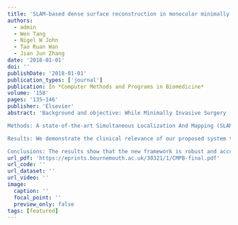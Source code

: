 ```yaml
---
title: 'SLAM-based dense surface reconstruction in monocular minimally invasive surgery and its application to augmented reality'
authors:
  - admin
  - Wen Tang
  - Nigel W John
  - Tao Ruan Wan
  - Jian Jun Zhang
date: '2018-01-01'
doi: ''
publishDate: '2018-01-01'
publication_types: ['journal']
publication: In *Computer Methods and Programs in Biomedicine*
volume: '158'
pages: '135–146'
publisher: 'Elsevier'
abstract: 'Background and objective: While Minimally Invasive Surgery (MIS) offers considerable benefits to patients, it also imposes big challenges on a surgeon’s performance due to well-known issues and restrictions associated with the field of view (FOV), hand-eye misalignment and disorientation, as well as the lack of stereoscopic depth perception in monocular endoscopy. Augmented Reality (AR) technology can help to overcome these limitations by augmenting the real scene with annotations, labels, tumour measurements or even a 3D reconstruction of anatomy structures at the target surgical locations. However, previous research attempts of using AR technology in monocular MIS surgical scenes have been mainly focused on the information overlay without addressing correct spatial calibrations, which could lead to incorrect localization of annotations and labels, and inaccurate depth cues and tumour measurements. In this paper, we present a novel intra-operative dense surface reconstruction framework that is capable of providing geometry information from only monocular MIS videos for geometry-aware AR applications such as site measurements and depth cues. We address a number of compelling issues in augmenting a scene for a monocular MIS environment, such as drifting and inaccurate planar mapping.

Methods: A state-of-the-art Simultaneous Localization And Mapping (SLAM) algorithm used in robotics has been extended to deal with monocular MIS surgical scenes for reliable endoscopic camera tracking and salient point mapping. A robust global 3D surface reconstruction framework has been developed for building a dense surface using only unorganized sparse point clouds extracted from the SLAM. The 3D surface reconstruction framework employs the Moving Least Squares (MLS) smoothing algorithm and the Poisson surface reconstruction framework for real time processing of the point clouds data set. Finally, the 3D geometric information of the surgical scene allows better understanding and accurate placement AR augmentations based on a robust 3D calibration.

Results: We demonstrate the clinical relevance of our proposed system through two examples: (a) measurement of the surface; (b) depth cues in monocular endoscopy. The performance and accuracy evaluations of the proposed framework consist of two steps. First, we have created a computer-generated endoscopy simulation video to quantify the accuracy of the camera tracking by comparing the results of the video camera tracking with the recorded ground-truth camera trajectories. The accuracy of the surface reconstruction is assessed by evaluating the Root Mean Square Distance (RMSD) of surface vertices of the reconstructed mesh with that of the ground truth 3D models. An error of 1.24 mm for the camera trajectories has been obtained and the RMSD for surface reconstruction is 2.54 mm, which compare favourably with previous approaches. Second, in vivo laparoscopic videos are used to examine the quality of accurate AR based annotation and measurement, and the creation of depth cues. These results show the potential promise of our geometry-aware AR technology to be used in MIS surgical scenes.

Conclusions: The results show that the new framework is robust and accurate in dealing with challenging situations such as the rapid endoscopy camera movements in monocular MIS scenes. Both camera tracking and surface reconstruction based on a sparse point cloud are effective and operated in real-time. This demonstrates the potential of our algorithm for accurate AR localization and depth augmentation with geometric cues and correct surface measurements in MIS with monocular endoscopes.'
url_pdf: 'https://eprints.bournemouth.ac.uk/30321/1/CMPB-final.pdf'
url_code: ''
url_dataset: ''
url_video: ''
image:
  caption: ''
  focal_point: ''
  preview_only: false
tags: [featured]
---
```

